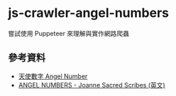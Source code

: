 # js-crawler-angel-numbers
嘗試使用 Puppeteer 來理解與實作網路爬蟲

## 參考資料
* [天使數字 Angel Number](https://angelnumber.net/)
* [ANGEL NUMBERS - Joanne Sacred Scribes (英文)](http://sacredscribesangelnumbers.blogspot.com/p/index-numbers.html)
